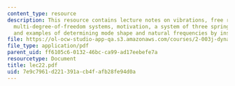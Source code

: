 ```yaml
---
content_type: resource
description: This resource contains lecture notes on vibrations, free response of
  multi-degree-of-freedom systems, motivation, a system of three springs and two masses,
  and examples of determining mode shape and natural frequencies by inspection.
file: https://ol-ocw-studio-app-qa.s3.amazonaws.com/courses/2-003j-dynamics-and-control-i-spring-2007/7e9c7961d221391acb4fafb28fe94d0a_lec22.pdf
file_type: application/pdf
parent_uid: ff6105c6-0132-46bc-ca99-ad17eebefe7a
resourcetype: Document
title: lec22.pdf
uid: 7e9c7961-d221-391a-cb4f-afb28fe94d0a
---
```

